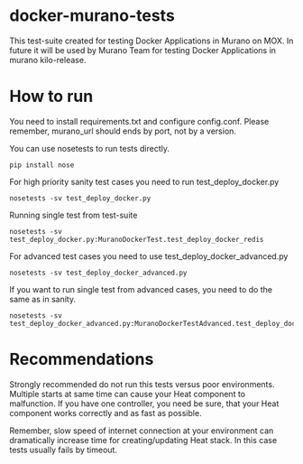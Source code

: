 # docker-murano-tests
This test-suite created for testing Docker Applications in Murano on MOX.
In future it will be used by Murano Team for testing Docker Applications in murano kilo-release.

# How to run

You need to install requirements.txt and configure config.conf.
Please remember, murano_url should ends by port, not by a version.

You can use nosetests to run tests directly.

    pip install nose

For high priority sanity test cases you need to run test_deploy_docker.py

    nosetests -sv test_deploy_docker.py

Running single test from test-suite

    nosetests -sv test_deploy_docker.py:MuranoDockerTest.test_deploy_docker_redis

For advanced test cases you need to use test_deploy_docker_advanced.py

    nosetests -sv test_deploy_docker_advanced.py

If you want to run single test from advanced cases, you need to do the same as
in sanity.

    nosetests -sv test_deploy_docker_advanced.py:MuranoDockerTestAdvanced.test_deploy_docker_mongodb_wait_deploy_nginx

# Recommendations

Strongly recommended do not run this tests versus poor environments.
Multiple starts at same time can cause your Heat component to malfunction.
If you have one controller, you need be sure, that your Heat component works correctly and as fast as possible.

Remember, slow speed of internet connection at your environment can dramatically increase time for creating/updating Heat stack.
In this case tests usually fails by timeout.